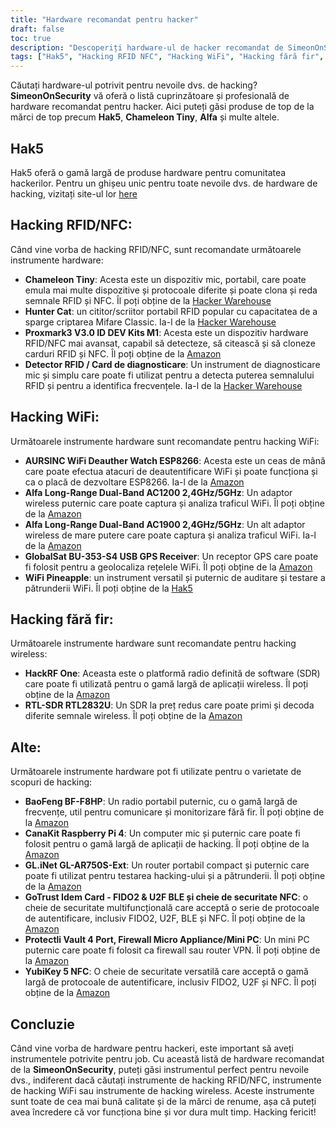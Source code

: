 ```yaml
---
title: "Hardware recomandat pentru hacker"
draft: false
toc: true
description: "Descoperiți hardware-ul de hacker recomandat de SimeonOnSecurity, inclusiv instrumente pentru RFID, NFC, hacking WiFi, hacking wireless și multe altele. Cumpărați produse de top de la mărci precum Hak5, Chameleon Tiny, Alfa și multe altele. Găsiți instrumentul perfect pentru nevoile dvs. cu recomandările cuprinzătoare și profesionale ale SimeonOnSecurity."
tags: ["Hak5", "Hacking RFID NFC", "Hacking WiFi", "Hacking fără fir", "Alte", "Recomandări", "Chameleon Tiny", "pisica vânătoare", "Proxmark3", "Detector RFID", "Ceas WiFi Deauther", "Alfa Long-Range Dual-Band", "GlobalSat BU-353-S4", "WiFi Ananas", "HackRF One", "RTL-SDR RTL2832U", "BaoFeng BF-F8HP", "CanaKit Raspberry Pi 4", "GL.iNet GL-AR750S-Ext", "Cardul GoTrust Idem", "Seiful Protectli", "YubiKey 5 NFC", "FIDO2", "U2F BLE", "Cheie de securitate NFC"]
---
```


Căutați hardware-ul potrivit pentru nevoile dvs. de hacking? **SimeonOnSecurity** vă oferă o listă cuprinzătoare și profesională de hardware recomandat pentru hacker. Aici puteți găsi produse de top de la mărci de top precum **Hak5**, **Chameleon Tiny**, **Alfa** și multe altele.

## Hak5
Hak5 oferă o gamă largă de produse hardware pentru comunitatea hackerilor. Pentru un ghișeu unic pentru toate nevoile dvs. de hardware de hacking, vizitați site-ul lor [here](https://shop.hak5.org/)

## Hacking RFID/NFC:
Când vine vorba de hacking RFID/NFC, sunt recomandate următoarele instrumente hardware:
- **Chameleon Tiny**: Acesta este un dispozitiv mic, portabil, care poate emula mai multe dispozitive și protocoale diferite și poate clona și reda semnale RFID și NFC. Îl poți obține de la [Hacker Warehouse](https://hackerwarehouse.com/product/chameleon-tiny/)
- **Hunter Cat**: un cititor/scriitor portabil RFID popular cu capacitatea de a sparge criptarea Mifare Classic. Ia-l de la [Hacker Warehouse](https://hackerwarehouse.com/product/hunter-cat/)
- **Proxmark3 V3.0 ID DEV Kits M1**: Acesta este un dispozitiv hardware RFID/NFC mai avansat, capabil să detecteze, să citească și să cloneze carduri RFID și NFC. Îl poți obține de la [Amazon](https://amzn.to/3g83cFx)
- **Detector RFID / Card de diagnosticare**: Un instrument de diagnosticare mic și simplu care poate fi utilizat pentru a detecta puterea semnalului RFID și pentru a identifica frecvențele. Ia-l de la [Hacker Warehouse](https://hackerwarehouse.com/product/rfid-detector-diagnostic-card/)

## Hacking WiFi:
Următoarele instrumente hardware sunt recomandate pentru hacking WiFi:
- **AURSINC WiFi Deauther Watch ESP8266**: Acesta este un ceas de mână care poate efectua atacuri de deautentificare WiFi și poate funcționa și ca o placă de dezvoltare ESP8266. Ia-l de la [Amazon](https://amzn.to/2P0W3uX)
- **Alfa Long-Range Dual-Band AC1200 2,4GHz/5GHz**: Un adaptor wireless puternic care poate captura și analiza traficul WiFi. Îl poți obține de la [Amazon](https://amzn.to/330FAPG)
- **Alfa Long-Range Dual-Band AC1900 2,4GHz/5GHz**: Un alt adaptor wireless de mare putere care poate captura și analiza traficul WiFi. Ia-l de la [Amazon](https://amzn.to/39xzZlh)
- **GlobalSat BU-353-S4 USB GPS Receiver**: Un receptor GPS care poate fi folosit pentru a geolocaliza rețelele WiFi. Îl poți obține de la [Amazon](https://amzn.to/3fcHWxq)
- **WiFi Pineapple**: un instrument versatil și puternic de auditare și testare a pătrunderii WiFi. Îl poți obține de la [Hak5](https://shop.hak5.org/products/wifi-pineapple)

## Hacking fără fir:
Următoarele instrumente hardware sunt recomandate pentru hacking wireless:
- **HackRF One**: Aceasta este o platformă radio definită de software (SDR) care poate fi utilizată pentru o gamă largă de aplicații wireless. Îl poți obține de la [Amazon](https://amzn.to/2OXVj9Q)
- **RTL-SDR RTL2832U**: Un SDR la preț redus care poate primi și decoda diferite semnale wireless. Îl poți obține de la [Amazon](https://amzn.to/302Egd9)

## Alte:
Următoarele instrumente hardware pot fi utilizate pentru o varietate de scopuri de hacking:
- **BaoFeng BF-F8HP**: Un radio portabil puternic, cu o gamă largă de frecvențe, util pentru comunicare și monitorizare fără fir. Îl poți obține de la [Amazon](https://amzn.to/39vChkK)
- **CanaKit Raspberry Pi 4**: Un computer mic și puternic care poate fi folosit pentru o gamă largă de aplicații de hacking. Îl poți obține de la [Amazon](https://amzn.to/2EqDyOx)
- **GL.iNet GL-AR750S-Ext**: Un router portabil compact și puternic care poate fi utilizat pentru testarea hacking-ului și a pătrunderii. Îl poți obține de la [Amazon](https://amzn.to/3g5PTFV)
- **GoTrust Idem Card - FIDO2 & U2F BLE și cheie de securitate NFC**: o cheie de securitate multifuncțională care acceptă o serie de protocoale de autentificare, inclusiv FIDO2, U2F, BLE și NFC. Îl poți obține de la [Amazon](https://amzn.to/30RFE1x)
- **Protectli Vault 4 Port, Firewall Micro Appliance/Mini PC**: Un mini PC puternic care poate fi folosit ca firewall sau router VPN. Îl poți obține de la [Amazon](https://amzn.to/2X1S2KZ)
- **YubiKey 5 NFC**: O cheie de securitate versatilă care acceptă o gamă largă de protocoale de autentificare, inclusiv FIDO2, U2F și NFC. Îl poți obține de la [Amazon](https://amzn.to/2OXAxHw)

## Concluzie
Când vine vorba de hardware pentru hackeri, este important să aveți instrumentele potrivite pentru job. Cu această listă de hardware recomandat de la **SimeonOnSecurity**, puteți găsi instrumentul perfect pentru nevoile dvs., indiferent dacă căutați instrumente de hacking RFID/NFC, instrumente de hacking WiFi sau instrumente de hacking wireless. Aceste instrumente sunt toate de cea mai bună calitate și de la mărci de renume, așa că puteți avea încredere că vor funcționa bine și vor dura mult timp. Hacking fericit!


